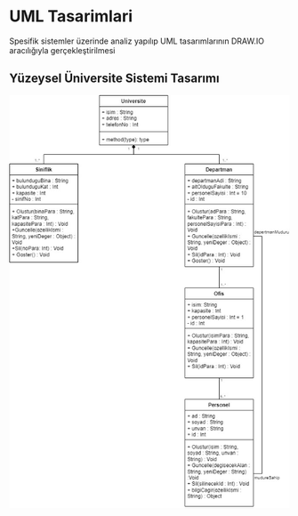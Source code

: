 # UML Tasarimlari
Spesifik sistemler üzerinde analiz yapılıp UML tasarımlarının DRAW.IO aracılığıyla gerçekleştirilmesi

## Yüzeysel Üniversite Sistemi Tasarımı
![Üniversite Sistem Tasarımı](https://github.com/muhendisonur/UML-Tasarimlari/blob/main/Basit%20%C3%9Cniversite%20Sistemi/universite-tasar%C4%B1m.jpg?raw=true)
